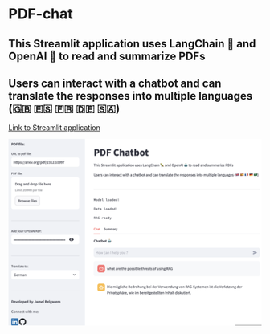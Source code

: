 # PDF-chat
## This Streamlit application uses LangChain 🦜 and OpenAI 🤖 to read and summarize PDFs
## Users can interact with a chatbot and can translate the responses into multiple languages (🇬🇧 🇪🇸 🇫🇷 🇩🇪 🇸🇦)

[Link to Streamlit application](https://chatbot-with-your-pdf.streamlit.app/)

<p align="center"> <img src="Screenshot 2024-09-18 at 07.37.35.png" width="1000"> </p>
